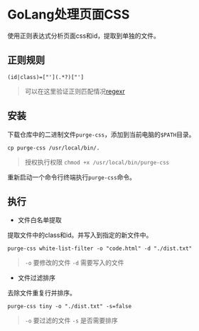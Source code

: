 # GoLang处理页面CSS

使用正则表达式分析页面css和id，提取到单独的文件。

## 正则规则

```
(id|class)=["'](.*?)["']
```

> 可以在这里验证正则匹配情况[regexr](https://regexr.com/)

## 安装

下载仓库中的二进制文件`purge-css`，添加到当前电脑的`$PATH`目录。

```
cp purge-css /usr/local/bin/.
```

> 授权执行权限 `chmod +x /usr/local/bin/purge-css`

重新启动一个命令行终端执行`purge-css`命令。

## 执行

- 文件白名单提取

提取文件中的class和id。并写入到指定的新文件中。
```
purge-css white-list-filter -o "code.html" -d "./dist.txt"
```
> `-o` 要修改的文件
> `-d` 需要写入的文件



- 文件过滤排序

去除文件重复行并排序。

```
purge-css tiny -o "./dist.txt" -s=false
```

> `-o` 要过滤的文件
> `-s` 是否需要排序

